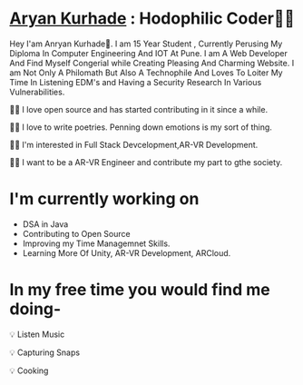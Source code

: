 

# [Aryan Kurhade](https://github.com/aryankurhade) : Hodophilic Coder🧝‍♂️

Hey I'am Anryan Kurhade👋. I am 15 Year Student , Currently Perusing My Diploma In Computer Engineering And IOT At Pune. I am A Web Developer And Find Myself Congerial while Creating Pleasing And Charming Website. I am Not Only A Philomath But Also A Technophile And Loves To Loiter My Time In Listening EDM's and Having a Security Research In Various Vulnerabilities.

👩‍💻 I love open source and has started contributing in it since a while.

👩‍💻 I love to write poetries. Penning down emotions is my sort of thing.

👩‍💻 I'm interested in Full Stack Devcelopment,AR-VR Development.

👩‍💻 I want to be a AR-VR Engineer and contribute my part to gthe society.

# I'm currently working on

- DSA in Java
- Contributing to Open Source
- Improving my Time Managemnet Skills.
- Learning More Of Unity, AR-VR Development, ARCloud.

# In my free time you would find me doing-

💡 Listen Music

💡 Capturing Snaps

💡 Cooking

